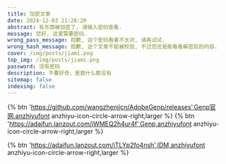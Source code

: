 ```yaml
---
title: 加密文章
date: 2024-12-03 21:28:20
abstract: 有东西被加密了, 请输入密码查看.
message: 您好, 这里需要密码.
wrong_pass_message: 抱歉, 这个密码看着不太对, 请再试试.
wrong_hash_message: 抱歉, 这个文章不能被校验, 不过您还是能看看解密后的内容.
cover: /img/posts/jiami.png
top_img: /img/posts/jiami.png
password: 没有密码
description: 不要好奇，里面什么都没有
sitemap: false
indexing: false
---
```

{% btn 'https://github.com/wangzhenjjcn/AdobeGenp/releases',Genp官网,anzhiyufont anzhiyu-icon-circle-arrow-right,larger %}
{% btn 'https://adaifun.lanzout.com/iWMEQ2h4ur4f',Genp,anzhiyufont anzhiyu-icon-circle-arrow-right,larger %}

{% btn 'https://adaifun.lanzout.com/iTLYp2fo4nsh',IDM,anzhiyufont anzhiyu-icon-circle-arrow-right,larger %}
